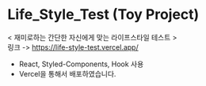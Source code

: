 # Life_Style_Test (Toy Project)

< 재미로하는 간단한 자신에게 맞는 라이프스타일 테스트 > </br>
링크 -> https://life-style-test.vercel.app/
* React, Styled-Components, Hook 사용
* Vercel을 통해서 배포하였습니다.
